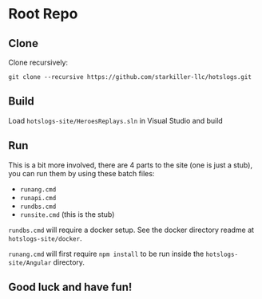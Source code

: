 # Root Repo

## Clone

Clone recursively:

`git clone --recursive https://github.com/starkiller-llc/hotslogs.git`

## Build

Load `hotslogs-site/HeroesReplays.sln` in Visual Studio and build

## Run

This is a bit more involved, there are 4 parts to the site (one is just a stub), you can run them by using these batch files:
* `runang.cmd`
* `runapi.cmd`
* `rundbs.cmd`
* `runsite.cmd` (this is the stub)

`rundbs.cmd` will require a docker setup. See the docker directory readme at `hotslogs-site/docker`.

`runang.cmd` will first require `npm install` to be run inside the `hotslogs-site/Angular` directory.

## Good luck and have fun!
